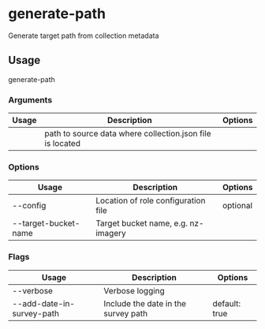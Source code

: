 # generate-path

Generate target path from collection metadata

## Usage

generate-path <options> <path>

### Arguments

| Usage  | Description                                               | Options |
| ------ | --------------------------------------------------------- | ------- |
| <path> | path to source data where collection.json file is located |         |

### Options

| Usage                      | Description                         | Options  |
| -------------------------- | ----------------------------------- | -------- |
| --config <str>             | Location of role configuration file | optional |
| --target-bucket-name <str> | Target bucket name, e.g. nz-imagery |          |

### Flags

| Usage                     | Description                         | Options       |
| ------------------------- | ----------------------------------- | ------------- |
| --verbose                 | Verbose logging                     |               |
| --add-date-in-survey-path | Include the date in the survey path | default: true |

<!-- This file has been autogenerated by src/readme/readme.generate.ts -->
